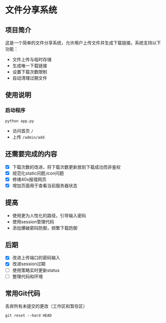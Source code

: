 # 文件分享系统
## 项目简介
这是一个简单的文件分享系统，允许用户上传文件并生成下载链接。系统支持以下功能：

- 文件上传与临时存储
- 生成唯一下载链接
- 设置下载次数限制
- 自动清理过期文件


## 使用说明
### 启动程序
```
python app.py
```

- 访问首页 `/`
- 上传 `/admin/add`


## 还需要完成的内容
- [X] 下载次数的改进，将下载次数更新放到下载成功而非鉴权
- [X] 规范化static问题;icon问题
- [X] 修缮40x报错网页
- [X] 增加页面用于查看当前服务器状态

## 提高
- 使用更为人性化的路径，引导输入密码
- 使用session管理代码
- 添加爆破密码防御，频繁下载防御


## 后期
- [X] 改进上传端口的密码输入
- [X] 改进session过期
- [ ] 使用策略实时更新status
- [ ] 整理代码和环境

## 常用Git代码
丢弃所有未提交的更改（工作区和暂存区）
```
git reset --hard HEAD
```
